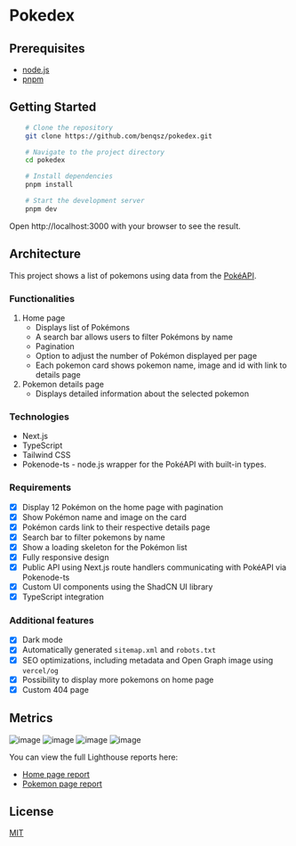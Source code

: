 # Pokedex

## Prerequisites

- [node.js](https://nodejs.org/)
- [pnpm](https://pnpm.io/)

## Getting Started

```bash
    # Clone the repository
    git clone https://github.com/benqsz/pokedex.git

    # Navigate to the project directory
    cd pokedex

    # Install dependencies
    pnpm install

    # Start the development server
    pnpm dev
```

Open http://localhost:3000 with your browser to see the result.

## Architecture

This project shows a list of pokemons using data from the [PokéAPI](https://pokeapi.co/).

### Functionalities

1. Home page
   - Displays list of Pokémons
   - A search bar allows users to filter Pokémons by name
   - Pagination
   - Option to adjust the number of Pokémon displayed per page
   - Each pokemon card shows pokemon name, image and id with link to details page
2. Pokemon details page
    - Displays detailed information about the selected pokemon

### Technologies

- Next.js
- TypeScript
- Tailwind CSS
- Pokenode-ts - node.js wrapper for the PokéAPI with built-in types.

### Requirements

- [x] Display 12 Pokémon on the home page with pagination
- [x] Show Pokémon name and image on the card
- [x] Pokémon cards link to their respective details page
- [x] Search bar to filter pokemons by name
- [x] Show a loading skeleton for the Pokémon list
- [x] Fully responsive design
- [x] Public API using Next.js route handlers communicating with PokéAPI via Pokenode-ts
- [x] Custom UI components using the ShadCN UI library
- [x] TypeScript integration

### Additional features

- [x] Dark mode
- [x] Automatically generated `sitemap.xml` and `robots.txt`
- [x] SEO optimizations, including metadata and Open Graph image using `vercel/og`
- [x] Possibility to display more pokemons on home page
- [x] Custom 404 page

## Metrics

![image](https://img.shields.io/badge/Performance-100-green)
![image](https://img.shields.io/badge/Accessibility-100-green)
![image](https://img.shields.io/badge/Best_practices-100-green)
![image](https://img.shields.io/badge/Seo-100-green)

You can view the full Lighthouse reports here:

- [Home page report](/public/lighthouse-home.html)
- [Pokemon page report](/public/lighthouse-pokemon.html)

## License

[MIT](LICENSE)

